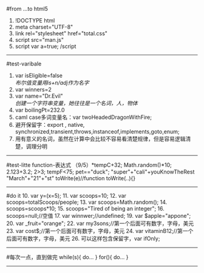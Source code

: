 #from ...to html5
1. !DOCTYPE html
2. meta charset="UTF-8"
3. link rel="stylesheet" href="total.css"
4. script src="man.js"
5. script
    var a=true;
   /script

------
#test-varibale
1. var isEligible=false
   <br>*布尔值变量用is+n/adj作为名字*
2. var winners=2
3. var name="Dr.Evil"
   <br>*创建一个字符串变量，她往往是一个名词，人，物体*
4. var boilingPt=232.0
5. caml case多词变量名：var twoHeadedDragonWithFire;
6. 避开保留字：export , native, synchronized,transient,throws,instanceof,implements,goto,enum;
7. 用有意义的名词，虽然在计算中会比较不容易看清楚规律，但是容易逻辑清楚，调理分明

---
#test-litte function-表达式
（9/5）*tempC+32;
Math.random()*10;
2.123+3.2;
2>3;
tempF<75;
pet=="duck";
"super"+"cali"+youKnowTheRest
"March"+"21"+"st"
toWrite(e)//function toWrite(..){}

---
#do it
10. var y=(x=5);
11. var scoops=10;
12. var scoops=totalScoops/people;
13. var scoops=Math.random();
14. scoops=scoops*10;
15. scoops="Tired of being an integer";
16. scoops=null;//空值
17. var winnwer;//undefined;
19. var $apple="appone";
20. var _fruit="orange";
22. var my3sons;//第一个后面可有数字，字母，美元
23. var cost$;//第一个后面可有数字，字母，美元
24. var vitaminB12;//第一个后面可有数字，字母，美元
26. 可以这样包含保留字，var ifOnly;

---
#每次一点，直到做完
while(s){
do...
}
for(){
do...
}

---

